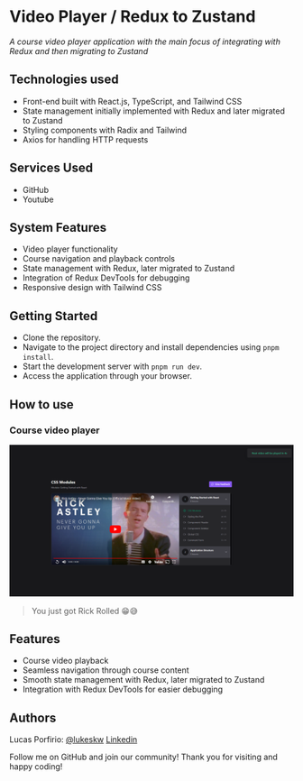 # Video Player / Redux to Zustand

_A course video player application with the main focus of integrating with Redux and then migrating to Zustand_

## Technologies used

- Front-end built with React.js, TypeScript, and Tailwind CSS
- State management initially implemented with Redux and later migrated to Zustand
- Styling components with Radix and Tailwind
- Axios for handling HTTP requests

## Services Used

- GitHub
- Youtube

## System Features

- Video player functionality
- Course navigation and playback controls
- State management with Redux, later migrated to Zustand
- Integration of Redux DevTools for debugging
- Responsive design with Tailwind CSS

## Getting Started

- Clone the repository.
- Navigate to the project directory and install dependencies using `pnpm install`.
- Start the development server with `pnpm run dev`.
- Access the application through your browser.

## How to use

### Course video player

![Screenshot of the course video player](/public/README/video_player.png)

> You just got Rick Rolled 😁😅

## Features

- Course video playback
- Seamless navigation through course content
- Smooth state management with Redux, later migrated to Zustand
- Integration with Redux DevTools for easier debugging

## Authors

Lucas Porfirio: [@lukeskw](https://github.com/lukeskw) [Linkedin](https://www.linkedin.com/in/lucas-porfirio-dev/)

Follow me on GitHub and join our community! Thank you for visiting and happy coding!
